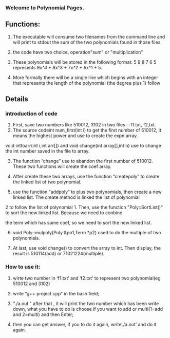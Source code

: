 ### Welcome to Polynomial Pages.

## Functions:
1. The executable will consume two filenames from the command line and will print to stdout the sum of the two polynomials found in those files. 

2. the code have two choice, operation"sum" or "multiplication" 

3. These polynomials will be stored in the following format: 5 9 8 7 6 5 represents 9*x^4 + 8*x^3 + 7*x^2 + 6*x^1 + 5. 

4. More formally there will be a single line which begins with an integer that represents the length of the polynomial (the degree plus 1) follow



## Details

### introduction of code

1. First, save two numbers like 510012, 3102 in two files --f1.txt, f2,txt.
2. The source codeint num_first(int i) to get the first number of 510012, it means the highest power and use to create the expn array.

 void inttoarr(int i,int arr[]) and void change(int array[],int n) use to change the int number saved in the file to array.
 
3. The function “change” use to abandon the first number of 510012. These two functions will create the coef array.

4. After create these two arrays, use the function “createpoly” to create the linked list of two polynomial.

5. use the function “addpoly” to plus two polynomials, then create a new linked list. The create method is linked the list of polynomial

 2 to follow the list of polynomial 1. Then, use the function "Poly::SortList()" to sort the new linked list. Because we need to conbine

 the term which has same coef, so we need to sort the new linked list.

6. void Poly::mulpoly(Poly &po1,Term *p2) used to do the multiple of two polynomials.

7. At last, use void change() to convert the array to int. Then display, the result is 510114(add) or 71021224(multiple).

### How to use it:

1. wirte two number in ‘f1.txt’ and ‘f2.txt’ to represent two polynomial(eg 510012 and 3102)

2.  write “g++ project.cpp” in the bash field;

3. "./a.out " after that , it will print the two number which has been write down, what you have to do is choose if you want to add or multi(1=add and 2=multi) and then Enter;

4. then you can get answer, if you to do it again, write’./a.out’ and do it again.
